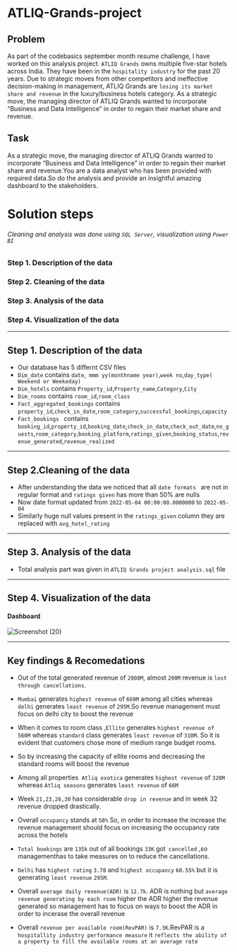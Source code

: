 # ATLIQ-Grands-project

## Problem
As part of the codebasics september month resume challenge, I have worked on this analysis project.
 `ATLIQ Grands` owns multiple five-star hotels across India. They have been in the `hospitality industry` for the past 20 years. Due to strategic moves from other competitors and ineffective decision-making in management,  ATLIQ Grands are `losing its market share and revenue` in the luxury/business hotels category. As a strategic move, the managing director of  ATLIQ Grands wanted to incorporate “Business and Data Intelligence” in order to regain their market share and revenue.
 
 ## Task
 As a strategic move, the managing director of  ATLIQ Grands wanted to incorporate “Business and Data Intelligence” in order to regain their market share and revenue.You are a data analyst who has been provided with required data.So do the analysis and provide an insightful amazing dashboard to the stakeholders.

 # Solution steps
 ###### Cleaning and analysis was done using `SQL Server`, visualization using `Power BI`  
 ### Step 1. Description of the data
 ### Step 2. Cleaning of the data
 ### Step 3. Analysis of the data
 ### Step 4. Visualization of the data 

 -----------
 
 ## Step 1. Description of the data
 
- Our database  has 5 differnt  CSV files
- `Dim_date` contains `date`,` mmm yy(monthname year)`,`week no`,`day_type( Weekend or Weekeday)`
-  `Dim_hotels` contains `Property_id`,`Property_name`,`Category`,`City`
-  `Dim_rooms` contains `room_id`,`room_class`
-  `Fact_aggregated_bookings` contains `property_id`,`check_in_date`,`room_category`,`successful_bookings`,`capacity`
- `Fact_bookings ` contains `booking_id`,`property_id`,`booking_date`,`check_in_date`,`check_out_date`,`no_guests`,`room_category`,`booking_platform`,`ratings_given`,`booking_status`,`revenue_generated`,`revenue_realized`
 --------------
 ## Step 2.Cleaning of the data
 
 - After understanding the data we noticed that all `date formats ` are not in regular format and `ratings given` has more than 50% are nulls
 - Now date format updated from `2022-05-04 00:00:00.0000000` to `2022-05-04`
 - Similarly huge null values present in the `ratings_given` column they are replaced with `avg_hotel_rating` 
 -------------
 
  ## Step 3. Analysis of the data
  
  - Total analysis part was given in `ATLIQ Grands project analysis.sql` file
   --------------
 
 ## Step 4. Visualization of the data
 #### Dashboard
 ![Screenshot (20)](https://user-images.githubusercontent.com/118670053/222340328-c531784e-400a-4ccb-918b-e18afdcc22dd.png)


  --------------
  
  
  
  
## Key findings & Recomedations

- Out of the total generated revenue of `2008M`, almost `200M` revenue is `lost through cancellations`.
- `Mumbai` generates `highest revenue` of `669M` among all cities whereas `delhi` generates `least revenue` of `295M`.So revenue management must focus on delhi city to boost the revenue
- When it comes to room class ,`Ellite` generates `highest revenue of 560M` whereas `standard` class generates `least revenue` of `310M`. So it is evident that customers chose more of medium range budget rooms.
- So by increasing the capacity of ellite rooms and decreasing the standard rooms will boost the revenue
- Among all properties` Atliq exotica`  generates `highest revenue` of `320M `whereas `Atliq seasons` generates `least revenue` of `66M`
- Week `21,23,26,30` has considerable `drop in revenue`  and in week 32 revenue dropped drastically.
- Overall `occupancy` stands at `58%` So, in order to increase the increase the revenue management should focus on increasing the occupancy rate across the hotels
- `Total bookings` are `135k` out of all bookings `33K` got` cancelled` ,so managementhas to take measures on to reduce the cancellations.
- `Delhi` has `highest rating` `3.78` and `highest occupancy` `60.55%` but it is generating `least revenue` `295M`.
 
- Overall `average daily revenue(ADR)` is `12.7k`. ADR is nothing but `average revenue generating by each room` higher the ADR higher the revenue generated so management has to focus on ways to boost the ADR in order to incerase the overall revenue
- Overall `revenue per available room(RevPAR)` is `7.3K`.RevPAR is a `hospitallity industry performance measure` it `reflects the ability of a property to fill the available rooms at an average rate `
